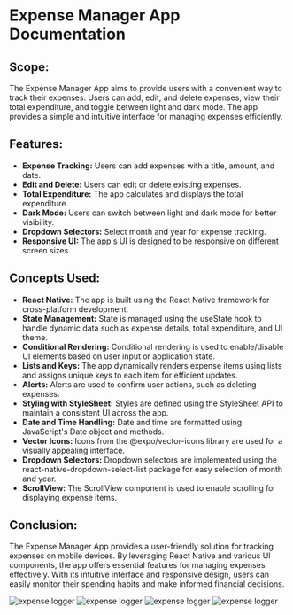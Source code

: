 # Expense Manager App Documentation

## Scope:
The Expense Manager App aims to provide users with a convenient way to track their expenses. Users can add, edit, and delete expenses, view their total expenditure, and toggle between light and dark mode. The app provides a simple and intuitive interface for managing expenses efficiently.

## Features:
- **Expense Tracking:** Users can add expenses with a title, amount, and date.
- **Edit and Delete:** Users can edit or delete existing expenses.
- **Total Expenditure:** The app calculates and displays the total expenditure.
- **Dark Mode:** Users can switch between light and dark mode for better visibility.
- **Dropdown Selectors:** Select month and year for expense tracking.
- **Responsive UI:** The app's UI is designed to be responsive on different screen sizes.

## Concepts Used:
- **React Native:** The app is built using the React Native framework for cross-platform development.
- **State Management:** State is managed using the useState hook to handle dynamic data such as expense details, total expenditure, and UI theme.
- **Conditional Rendering:** Conditional rendering is used to enable/disable UI elements based on user input or application state.
- **Lists and Keys:** The app dynamically renders expense items using lists and assigns unique keys to each item for efficient updates.
- **Alerts:** Alerts are used to confirm user actions, such as deleting expenses.
- **Styling with StyleSheet:** Styles are defined using the StyleSheet API to maintain a consistent UI across the app.
- **Date and Time Handling:** Date and time are formatted using JavaScript's Date object and methods.
- **Vector Icons:** Icons from the @expo/vector-icons library are used for a visually appealing interface.
- **Dropdown Selectors:** Dropdown selectors are implemented using the react-native-dropdown-select-list package for easy selection of month and year.
- **ScrollView:** The ScrollView component is used to enable scrolling for displaying expense items.

## Conclusion:
The Expense Manager App provides a user-friendly solution for tracking expenses on mobile devices. By leveraging React Native and various UI components, the app offers essential features for managing expenses effectively. With its intuitive interface and responsive design, users can easily monitor their spending habits and make informed financial decisions.

![expense logger](./assets/img1.jpeg)
![expense logger](./assets/img2.jpeg)
![expense logger](./assets/img3.jpeg)
![expense logger](./assets/img4.jpeg)
